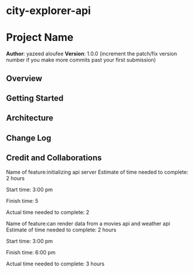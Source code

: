 # city-explorer-api
# Project Name

**Author**: yazeed aloufee
**Version**: 1.0.0 (increment the patch/fix version number if you make more commits past your first submission)

## Overview
<!-- Provide a high level overview of what this application is and why you are building it, beyond the fact that it's an assignment for this class. (i.e. What's your problem domain?) -->

## Getting Started
<!-- What are the steps that a user must take in order to build this app on their own machine and get it running? -->

## Architecture
<!-- Provide a detailed description of the application design. What technologies (languages, libraries, etc) you're using, and any other relevant design information. -->

## Change Log
<!-- Use this area to document the iterative changes made to your application as each feature is successfully implemented. Use time stamps. Here's an example:

01-01-2001 4:59pm - Application now has a fully-functional express server, with a GET route for the location resource. -->

## Credit and Collaborations
<!-- Give credit (and a link) to other people or resources that helped you build this application. -->

Name of feature:initializing api server
Estimate of time needed to complete: 2 hours

Start time: 3:00 pm

Finish time: 5

Actual time needed to complete: 2

Name of feature:can render data from a movies api and weather api
Estimate of time needed to complete: 2 hours

Start time: 3:00 pm

Finish time: 6:00 pm

Actual time needed to complete: 3 hours